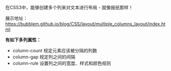 在CSS3中，能够创建多个列来对文本进行布局 - 就像报纸那样！

展示地址：https://bubblem.github.io/blog/CSS/layout/multiple_columns_layout/index.html

**有如下多列属性：**
- column-count 规定元素应该被分隔的列数
- column-gap 规定列之间的间隔
- column-rule 设置列之间的宽度、样式和颜色规则
